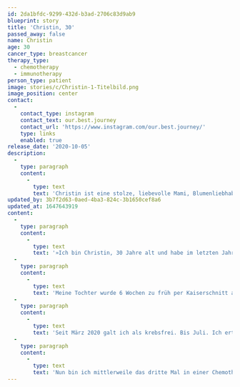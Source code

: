 ```yaml
---
id: 2da1bfdc-9299-432d-b3ad-2706c83d9ab9
blueprint: story
title: 'Christin, 30'
passed_away: false
name: Christin
age: 30
cancer_type: breastcancer
therapy_type:
  - chemotherapy
  - immunotherapy
person_type: patient
image: stories/c/Christin-1-Titelbild.png
image_position: center
contact:
  -
    contact_type: instagram
    contact_text: our.best.journey
    contact_url: 'https://www.instagram.com/our.best.journey/'
    type: links
    enabled: true
release_date: '2020-10-05'
description:
  -
    type: paragraph
    content:
      -
        type: text
        text: 'Christin ist eine stolze, liebevolle Mami, Blumenliebhaberin, stilvolle Wohnungsgestalterin sowie eine starke und mutige Bloggerin. Offen, ehrlich und humorvoll erzählt sie von ihrer Erkrankung und ist damit eine Inspiration für alle Krebskämpfer:innen.'
updated_by: 3b7f2d63-0aed-4ba3-824c-3b1650cef8a6
updated_at: 1647643919
content:
  -
    type: paragraph
    content:
      -
        type: text
        text: '»Ich bin Christin, 30 Jahre alt und habe im letzten Jahr, als ich in der 33. Woche schwanger war, meine Brustkrebsdiagnose erhalten.'
  -
    type: paragraph
    content:
      -
        type: text
        text: 'Meine Tochter wurde 6 Wochen zu früh per Kaiserschnitt auf die Welt geholt. Eigentlich sollte man nach einer Geburt das Mama-Leben genießen, sich mit anderen Muttis über volle Windeln, Bäuerchen und das neuste Spielzeug unterhalten. Ich musste allerdings dauernd Arzttermine wahrnehmen, zur Chemotherapie oder zum Ultraschall der Brust gehen. Es war eine schwierige und sehr nervenaufreibende Zeit. Die Chemotherapie musste dann leider abgebrochen werden, da bei einer Routinekontrolle auffiel, dass der Primärtumor gewachsen ist. Also wurde ich vorzeitig operiert und musste anschließend nochmals in eine Chemotherapie.'
  -
    type: paragraph
    content:
      -
        type: text
        text: 'Seit März 2020 galt ich als krebsfrei. Bis Juli. Ich ertastete einen neuen Knoten in der Brust. Ein Ultraschall bestätigte meinen Verdacht. Ein Rezidiv. Hinzu kamen diesmal zwei Lungenmetastasen.'
  -
    type: paragraph
    content:
      -
        type: text
        text: 'Nun bin ich mittlerweile das dritte Mal in einer Chemotherapie. Dazu habe ich die Möglichkeit an einer neu zugelassenen lebenslangen Immuntherapie für das Triple negative Mammakarzinom teilzunehmen. Ich werde den Kampf nochmals aufnehmen, diesmal noch stärker sein und alles, was auch nur ansatzweise in meinem Körper mit Krebs zu tun hat, vernichten. Für meine Tochter, meine Familie und für mich!«'
---
```

